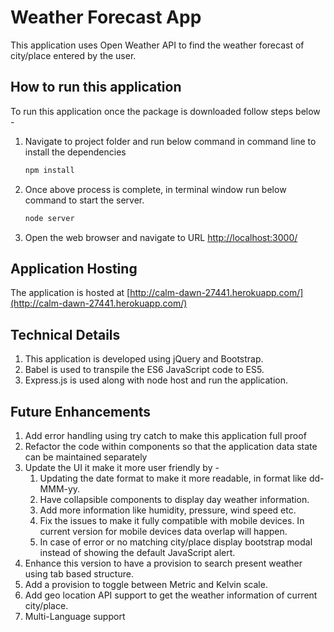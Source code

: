 # Weather Forecast App

This application uses Open Weather API to find the weather forecast of city/place entered by the user.

## How to run this application

To run this application once the package is downloaded follow steps below -

1. Navigate to project folder and run below command in command line to install the dependencies
    ```bash
    npm install
    ```
2. Once above process is complete, in terminal window run below command to start the server.  
    ```bash
    node server
    ```
3. Open the web browser and navigate to URL [http://localhost:3000/](http://localhost:3000/)

## Application Hosting

The application is hosted at [http://calm-dawn-27441.herokuapp.com/](http://calm-dawn-27441.herokuapp.com/)

## Technical Details
1. This application is developed using jQuery and Bootstrap.
2. Babel is used to transpile the ES6 JavaScript code to ES5.
3. Express.js is used along with node host and run the application.


## Future Enhancements
1. Add error handling using try catch to make this application full proof
2. Refactor the code within components so that the application data state can be maintained separately
3. Update the UI it make it more user friendly by -
    1. Updating the date format to make it more readable, in format like dd-MMM-yy.
    2. Have collapsible components to display day weather information.
    3. Add more information like humidity, pressure, wind speed etc.
    4. Fix the issues to make it fully compatible with mobile devices. In current version for mobile devices data overlap will happen.
    5. In case of error or no matching city/place display bootstrap modal instead of showing the default JavaScript alert.
4. Enhance this version to have a provision to search present weather using tab based structure.
5. Add a provision to toggle between Metric and Kelvin scale.
6. Add geo location API support to get the weather information of current city/place.
7. Multi-Language support
